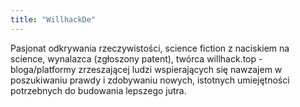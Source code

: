 ```yaml
---
title: "WillhackDe"
---
```


Pasjonat odkrywania rzeczywistości, science fiction z naciskiem na science, wynalazca (zgłoszony patent), twórca willhack.top - bloga/platformy zrzeszającej ludzi wspierających się nawzajem w poszukiwaniu prawdy i zdobywaniu nowych, istotnych umiejętności potrzebnych do budowania lepszego jutra.
